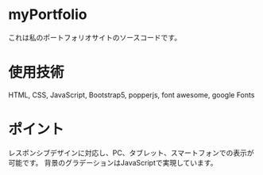 # myPortfolio
これは私のポートフォリオサイトのソースコードです。

# 使用技術
HTML, CSS, JavaScript, Bootstrap5, popperjs, font awesome, google Fonts

# ポイント
レスポンシブデザインに対応し、PC、タブレット、スマートフォンでの表示が可能です。
背景のグラデーションはJavaScriptで実現しています。

